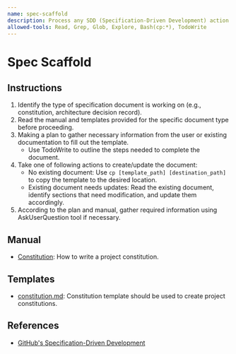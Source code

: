 ```yaml
---
name: spec-scaffold
description: Process any SDD (Specification-Driven Development) action to setup any spec-related document. Always use this skill to scaffold templates instead of creating from scratch, usually for constitution, specification documents, architecture decision records, technology plans.
allowed-tools: Read, Grep, Glob, Explore, Bash(cp:*), TodoWrite
---
```


# Spec Scaffold

## Instructions

1. Identify the type of specification document is working on (e.g., constitution, architecture decision record).
2. Read the manual and templates provided for the specific document type before proceeding.
3. Making a plan to gather necessary information from the user or existing documentation to fill out the template.
    - Use TodoWrite to outline the steps needed to complete the document.
4. Take one of following actions to create/update the document:
    - No existing document: Use `cp [template_path] [destination_path]` to copy the template to the desired location.
    - Existing document needs updates: Read the existing document, identify sections that need modification, and update them accordingly.
5. According to the plan and manual, gather required information using AskUserQuestion tool if necessary.

## Manual

- [Constitution](./references/constitution.md): How to write a project constitution.

## Templates

- [constitution.md](./templates/constitution.md): Constitution template should be used to create project constitutions.

## References

- [GitHub's Specification-Driven Development](https://github.com/github/spec-kit/blob/main/spec-driven.md)
